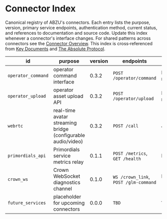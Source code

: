 # Connector Index

Canonical registry of ABZU's connectors. Each entry lists the purpose, version,
primary service endpoints, authentication method, current status, and
references to documentation and source code. Update this index whenever a
connector's interface changes. For shared patterns across connectors see the
[Connector Overview](README.md). This index is cross‑referenced from
[Key Documents](../KEY_DOCUMENTS.md) and [The Absolute Protocol](../The_Absolute_Protocol.md).

| id | purpose | version | endpoints | auth | status | docs | code |
| --- | --- | --- | --- | --- | --- | --- | --- |
| `operator_command` | operator command interface | 0.3.2 | `POST /operator/command` | Bearer (`operator` role) | Experimental | [Operator Protocol](../operator_protocol.md) | [operator_api.py](../../operator_api.py) |
| `operator_upload` | operator asset upload API | 0.3.2 | `POST /operator/upload` | Bearer (`operator` role) | Experimental | [Operator Protocol](../operator_protocol.md) | [operator_api.py](../../operator_api.py) |
| `webrtc` | real-time avatar streaming bridge (configurable audio/video) | 0.3.2 | `POST /call` | JWT | Experimental | [Nazarick Web Console](../nazarick_web_console.md) | [webrtc_connector.py](../../connectors/webrtc_connector.py) |
| `primordials_api` | Primordials service metrics relay | 0.1.1 | `POST /metrics`, `GET /health` | Internal bearer | Experimental | [Primordials Service](../primordials_service.md) | [primordials_api.py](../../connectors/primordials_api.py) |
| `crown_ws` | Crown WebSocket diagnostics channel | 0.1.0 | `WS /crown_link`, `POST /glm-command` | None (WS), Bearer (`glm_command_token`) | Experimental | [Crown Agent Overview](../CROWN_OVERVIEW.md) | [crown_link.py](../../agents/razar/crown_link.py) |
| `future_services` | placeholder for upcoming connectors | 0.0.0 | `TBD` | `TBD` | Planned | — | — |
